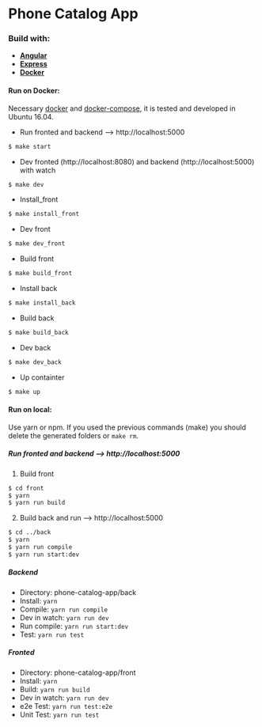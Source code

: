 # Phone Catalog App


### Build with:

  * **[Angular](https://angular.io/)**
  * **[Express](http://expressjs.com/)**
  * **[Docker](https://www.docker.com/)**


#### Run on Docker:

Necessary [docker](https://docs.docker.com/engine/installation/) and [docker-compose](https://docs.docker.com/compose/install/), it is tested and developed in Ubuntu 16.04.

* Run fronted and backend --> http://localhost:5000
```bash
$ make start
```

* Dev fronted (http://localhost:8080) and backend (http://localhost:5000) with watch
```bash
$ make dev
```

* Install_front
```bash
$ make install_front
```

* Dev front
```bash
$ make dev_front
```

* Build front
```bash
$ make build_front
```

* Install back
```bash
$ make install_back
```

* Build back
```bash
$ make build_back
```

* Dev back
```bash
$ make dev_back
```

* Up containter
```bash
$ make up
```

#### Run on local:

Use yarn or npm.
If you used the previous commands (make) you should delete the generated folders or `make rm`.


##### Run fronted and backend --> http://localhost:5000

  1. Build front
  ```bash
  $ cd front
  $ yarn
  $ yarn run build
  ```
  2. Build back and run --> http://localhost:5000
  ```bash
  $ cd ../back
  $ yarn
  $ yarn run compile
  $ yarn run start:dev
  ```

##### Backend

  * Directory: phone-catalog-app/back
  * Install: `yarn`
  * Compile: `yarn run compile`
  * Dev in watch: `yarn run dev`
  * Run compile: `yarn run start:dev`
  * Test: `yarn run test`  


##### Fronted

* Directory: phone-catalog-app/front
* Install: `yarn`
* Build: `yarn run build`
* Dev in watch: `yarn run dev`
* e2e Test: `yarn run test:e2e`  
* Unit Test: `yarn run test`
